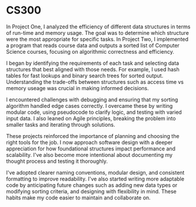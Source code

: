 # CS300

In Project One, I analyzed the efficiency of different data structures in terms of run-time and memory usage. The goal was to determine which structure were the most appropriate for specific tasks. In Project Two, I implemented a program that reads course data and outputs a sorted list of Computer Science courses, focusing on algorithmic correctness and efficiency. 

I began by identifying the requirements of each task and selecting data structures that best aligned with those needs. For example, I used hash tables for fast lookups and binary search trees for sorted output. Understanding the trade-offs between structures such as access time vs memory useage was crucial in making informed decisions. 

I encountered challenges with debugging and ensuring that my sorting algorithm handled edge cases correctly. I overcame these by writing modular code, using pseudocode to clarify logic, and testing with varied input data. I also leaned on Agile principles, breaking the problem into smaller tasks and iterating through solutions. 

These projects reinforced the importance of planning and choosing the right tools for the job. I now approach software design with a deeper appreciation for how foundational structures impact performance and scalability. I've also become more intentional about documenting my thought process and testing it thoroughly. 

I've adopted clearer naming conventions, modular design, and consistent formatting to improve readability. I've also started writing more adaptable code by anticipating future changes such as adding new data types or modifying sorting criteria, and designing with flexibility in mind. These habits make my code easier to maintain and collaborate on.
